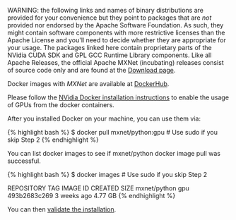 WARNING: the following links and names of binary distributions are provided for
your convenience but they point to packages that are *not* provided nor endorsed
by the Apache Software Foundation. As such, they might contain software
components with more restrictive licenses than the Apache License and you'll
need to decide whether they are appropriate for your usage. The packages linked
here contain proprietary parts of the NVidia CUDA SDK and GPL GCC Runtime
Library components. Like all Apache Releases, the official Apache MXNet
(incubating) releases consist of source code only and are found at the [Download
page](https://mxnet.apache.org/get_started/download).

Docker images with *MXNet* are available at [DockerHub](https://hub.docker.com/r/mxnet/).

Please follow the [NVidia Docker installation
instructions](https://github.com/NVIDIA/nvidia-docker/wiki) to enable the usage
of GPUs from the docker containers.

After you installed Docker on your machine, you can use them via:

{% highlight bash %}
$ docker pull mxnet/python:gpu # Use sudo if you skip Step 2
{% endhighlight %}

You can list docker images to see if mxnet/python docker image pull was successful.

{% highlight bash %}
$ docker images # Use sudo if you skip Step 2

REPOSITORY TAG IMAGE ID CREATED SIZE
mxnet/python gpu 493b2683c269 3 weeks ago 4.77 GB
{% endhighlight %}

You can then <a href="/get_started/validate_mxnet.html">validate the installation</a>.
